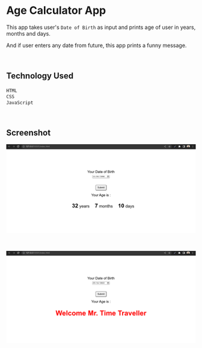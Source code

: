 # Age Calculator App

This app takes user's  `Date of Birth` as input and prints age of user in years, months and days.

And if user enters any date from future, this app prints a funny message.

<br>

## Technology Used
    HTML
    CSS
    JavaScript

<br>

## Screenshot

![](./Image/Screenshot8.png)

<br>

![](./Image/Screenshot8-1.png)